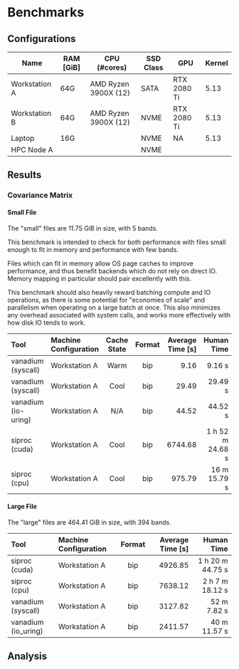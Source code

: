 # Benchmarks

## Configurations
| Name          | RAM [GiB] | CPU (#cores)         | SSD Class | GPU         | Kernel |
|---------------|-----------|----------------------|-----------|-------------|--------|
| Workstation A | 64G       | AMD Ryzen 3900X (12) | SATA      | RTX 2080 Ti | 5.13   |
| Workstation B | 64G       | AMD Ryzen 3900X (12) | NVME      | RTX 2080 Ti | 5.13   |
| Laptop        | 16G       |                      | NVME      | NA          | 5.13   |
| HPC Node A    |           |                      | NVME      |             |        |

## Results

### Covariance Matrix

#### Small File
The "small" files are 11.75 GiB in size, with 5 bands.

This benchmark is intended to check for both performance with files small enough to fit in memory and performance with few bands.

Files which can fit in memory allow OS page caches to improve performance, and thus benefit backends which do not rely on direct IO.
Memory mapping in particular should pair excellently with this.

This benchmark should also heavily reward batching compute and IO operations, as there is some potential for
"economies of scale" and parallelism when operating on a large batch at once.
This also minimizes any overhead associated with system calls, and works more effectively with how disk IO tends to work.

| Tool                | Machine Configuration | Cache State | Format | Average Time [s] | Human Time       |
|:--------------------|:----------------------|:-----------:|:------:|-----------------:|-----------------:|
| vanadium (syscall)  | Workstation A         | Warm        | bip    |             9.16 |           9.16 s |
| vanadium (syscall)  | Workstation A         | Cool        | bip    |            29.49 |          29.49 s |
| vanadium (io-uring) | Workstation A         | N/A         | bip    |            44.52 |          44.52 s |
| siproc (cuda)       | Workstation A         | Cool        | bip    |          6744.68 | 1 h 52 m 24.68 s |
| siproc (cpu)        | Workstation A         | Cool        | bip    |           975.79 |     16 m 15.79 s |

#### Large File
The "large" files are 464.41 GiB in size, with 394 bands.

| Tool                | Machine Configuration | Format | Average Time [s] | Human Time       |
|:--------------------|:----------------------|:------:|-----------------:|-----------------:|
| siproc (cuda)       | Workstation A         | bip    |          4926.85 | 1 h 20 m 44.75 s |
| siproc (cpu)        | Workstation A         | bip    |          7638.12 | 2 h  7 m 18.12 s |
| vanadium (syscall)  | Workstation A         | bip    |          3127.82 |     52 m  7.82 s |
| vanadium (io_uring) | Workstation A         | bip    |          2411.57 |     40 m 11.57 s |

## Analysis
